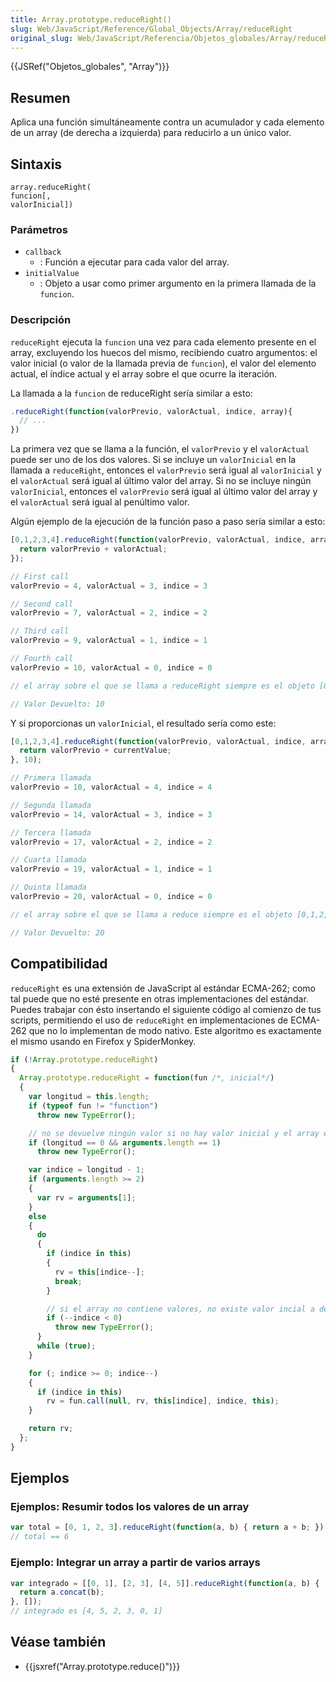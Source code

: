 ```yaml
---
title: Array.prototype.reduceRight()
slug: Web/JavaScript/Reference/Global_Objects/Array/reduceRight
original_slug: Web/JavaScript/Referencia/Objetos_globales/Array/reduceRight
---
```


{{JSRef("Objetos_globales", "Array")}}

## Resumen

Aplica una función simultáneamente contra un acumulador y cada elemento de un array (de derecha a izquierda) para reducirlo a un único valor.

## Sintaxis

```
array.reduceRight(
funcion[,
valorInicial])
```

### Parámetros

- `callback`
  - : Función a ejecutar para cada valor del array.
- `initialValue`
  - : Objeto a usar como primer argumento en la primera llamada de la `funcion`.

### Descripción

`reduceRight` ejecuta la `funcion` una vez para cada elemento presente en el array, excluyendo los huecos del mismo, recibiendo cuatro argumentos: el valor inicial (o valor de la llamada previa de `funcion`), el valor del elemento actual, el índice actual y el array sobre el que ocurre la iteración.

La llamada a la `funcion` de reduceRight sería similar a esto:

```js
.reduceRight(function(valorPrevio, valorActual, indice, array){
  // ...
})
```

La primera vez que se llama a la función, el `valorPrevio` y el `valorActual` puede ser uno de los dos valores. Si se incluye un `valorInicial` en la llamada a `reduceRight`, entonces el `valorPrevio` será igual al `valorInicial` y el `valorActual` será igual al último valor del array. Si no se incluye ningún `valorInicial`, entonces el `valorPrevio` será igual al último valor del array y el `valorActual` será igual al penúltimo valor.

Algún ejemplo de la ejecución de la función paso a paso sería similar a esto:

```js
[0,1,2,3,4].reduceRight(function(valorPrevio, valorActual, indice, array){
  return valorPrevio + valorActual;
});

// First call
valorPrevio = 4, valorActual = 3, indice = 3

// Second call
valorPrevio = 7, valorActual = 2, indice = 2

// Third call
valorPrevio = 9, valorActual = 1, indice = 1

// Fourth call
valorPrevio = 10, valorActual = 0, indice = 0

// el array sobre el que se llama a reduceRight siempre es el objeto [0,1,2,3,4]

// Valor Devuelto: 10
```

Y si proporcionas un `valorInicial`, el resultado sería como este:

```js
[0,1,2,3,4].reduceRight(function(valorPrevio, valorActual, indice, array){
  return valorPrevio + currentValue;
}, 10);

// Primera llamada
valorPrevio = 10, valorActual = 4, indice = 4

// Segunda llamada
valorPrevio = 14, valorActual = 3, indice = 3

// Tercera llamada
valorPrevio = 17, valorActual = 2, indice = 2

// Cuarta llamada
valorPrevio = 19, valorActual = 1, indice = 1

// Quinta llamada
valorPrevio = 20, valorActual = 0, indice = 0

// el array sobre el que se llama a reduce siempre es el objeto [0,1,2,3,4]

// Valor Devuelto: 20
```

## Compatibilidad

`reduceRight` es una extensión de JavaScript al estándar ECMA-262; como tal puede que no esté presente en otras implementaciones del estándar. Puedes trabajar con ésto insertando el siguiente código al comienzo de tus scripts, permitiendo el uso de `reduceRight` en implementaciones de ECMA-262 que no lo implementan de modo nativo. Este algoritmo es exactamente el mismo usando en Firefox y SpiderMonkey.

```js
if (!Array.prototype.reduceRight)
{
  Array.prototype.reduceRight = function(fun /*, inicial*/)
  {
    var longitud = this.length;
    if (typeof fun != "function")
      throw new TypeError();

    // no se devuelve ningún valor si no hay valor inicial y el array está vacío
    if (longitud == 0 && arguments.length == 1)
      throw new TypeError();

    var indice = longitud - 1;
    if (arguments.length >= 2)
    {
      var rv = arguments[1];
    }
    else
    {
      do
      {
        if (indice in this)
        {
          rv = this[indice--];
          break;
        }

        // si el array no contiene valores, no existe valor incial a devolver
        if (--indice < 0)
          throw new TypeError();
      }
      while (true);
    }

    for (; indice >= 0; indice--)
    {
      if (indice in this)
        rv = fun.call(null, rv, this[indice], indice, this);
    }

    return rv;
  };
}
```

## Ejemplos

### Ejemplos: Resumir todos los valores de un array

```js
var total = [0, 1, 2, 3].reduceRight(function(a, b) { return a + b; });
// total == 6
```

### Ejemplo: Integrar un array a partir de varios arrays

```js
var integrado = [[0, 1], [2, 3], [4, 5]].reduceRight(function(a, b) {
  return a.concat(b);
}, []);
// integrado es [4, 5, 2, 3, 0, 1]
```

## Véase también

- {{jsxref("Array.prototype.reduce()")}}
